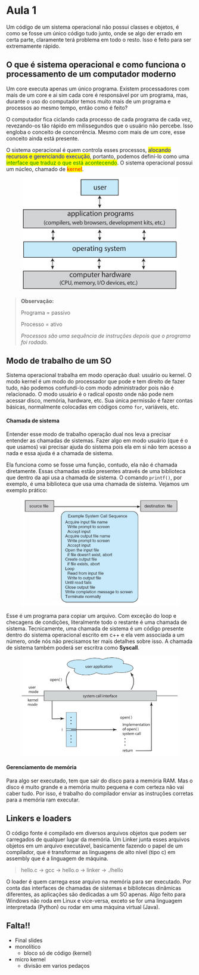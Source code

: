 # Aula 1

Um código de um sistema operacional não possui classes e objetos, é como se fosse um único código tudo junto, onde se algo der errado em certa parte, claramente terá problema em todo o resto. Isso é feito para ser extremamente rápido.

## O que é sistema operacional e como funciona o processamento de um computador moderno

Um core executa apenas um único programa. Existem processadores com mais de um core e ai sim cada core é responsável por um programa, mas, durante o uso do computador temos muito mais de um programa e processos ao mesmo tempo, então como é feito?

O computador fica ciclando cada processo de cada programa de cada vez, revezando-os tão rápido em milissegundos que o usuário não percebe. Isso engloba o conceito de concorrência. Mesmo com mais de um core, esse conceito ainda está presente.

O sistema operacional é quem controla esses processos, <mark style="color:blue;">alocando recursos e gerenciando execução</mark>, portanto, podemos definí-lo como uma <mark style="color:green;">interface que traduz o que está acontecendo</mark>. O sistema operacional possui um núcleo, chamado de <mark style="color:red;">kernel</mark>.

<figure><img src="../../.gitbook/assets/comunicação com SO.png" alt=""><figcaption></figcaption></figure>

> **Observação:**
>
> Programa = passivo
>
> Processo = ativo
>
> _Processos são uma sequência de instruções depois que o programa foi rodado._

## Modo de trabalho de um SO

Sistema operacional trabalha em modo operação dual: usuário ou kernel. O modo kernel é um modo do processador que pode e tem direito de fazer tudo, não podemos confundí-lo com modo administrador pois não é relacionado. O modo usuário é o radical oposto onde não pode nem acessar disco, memória, hardware, etc. Sua única permissão é fazer contas básicas, normalmente colocadas em códigos como `for`, variáveis, etc.

#### Chamada de sistema

Entender esse modo de trabalho operação dual nos leva a precisar entender as chamadas de sistemas. Fazer algo em modo usuário (que é o que usamos) vai precisar ajuda do sistema pois ela em si não tem acesso a nada e essa ajuda é a chamada de sistema.

Ela funciona como se fosse uma função, contudo, ela não é chamada diretamente. Essas chamadas estão presentes através de uma biblioteca que dentro da api usa a chamada de sistema. O comando `printf()`, por exemplo, é uma biblioteca que usa uma chamada de sistema. Vejamos um exemplo prático:

<figure><img src="../../.gitbook/assets/chamadas de sistemas.png" alt=""><figcaption></figcaption></figure>

Esse é um programa para copiar um arquivo. Com exceção do loop e checagens de condições, literalmente todo o restante é uma chamada de sistema. Tecnicamente, uma chamada de sistema é um código presente dentro do sistema operacional escrito em c++ e ela vem associada a um número, onde nós não precisamos ter mais detalhes sobre isso. A chamada de sistema também poderá ser escritra como **Syscall**.

<figure><img src="../../.gitbook/assets/interface syscall.png" alt=""><figcaption></figcaption></figure>

#### Gerenciamento de memória

Para algo ser executado, tem que sair do disco para a memória RAM. Mas o disco é muito grande e a memória muito pequena e com certeza não vai caber tudo. Por isso, é trabalho do compilador enviar as instruções corretas para a memória ram executar.

## Linkers e loaders

O código fonte é compilado em diversos arquivos objetos que podem ser carregados de qualquer lugar da memória. Um Linker junta esses arquivos objetos em um arquivo executável, basicamente fazendo o papel de um compilador, que é transformar as linguagens de alto nível (tipo c) em assembly que é a linguagem de máquina.

> hello.c -> gcc -> hello.o -> linker -> ./hello

O loader é quem carrega esse arquivo na memória para ser executado. Por conta das interfaces de chamadas de sistemas e bibliotecas dinâmicas diferentes, as aplicações são dedicadas a um SO apenas. Algo feito para Windows não roda em Linux e vice-versa, exceto se for uma linguagem interpretada (Python) ou rodar em uma máquina virtual (Java).

## Falta!!

* Final slides
* monolítico
  * bloco só de código (kernel)
* micro kernel
  * divisão em varios pedaços

